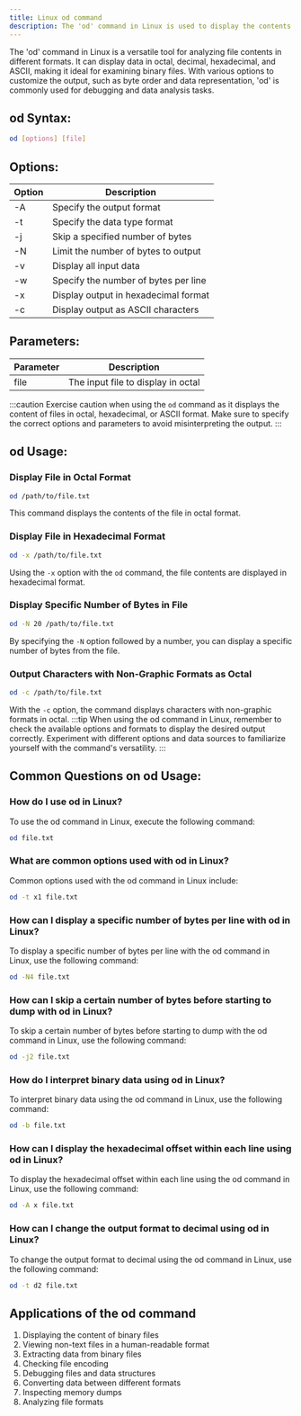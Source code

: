 ```yaml
---
title: Linux od command
description: The 'od' command in Linux is used to display the contents of a file in various formats like octal, decimal, hexadecimal, and ASCII. It is particularly useful for examining binary files and debugging purposes.
---
```


The 'od' command in Linux is a versatile tool for analyzing file contents in different formats. It can display data in octal, decimal, hexadecimal, and ASCII, making it ideal for examining binary files. With various options to customize the output, such as byte order and data representation, 'od' is commonly used for debugging and data analysis tasks.
## od Syntax:
```bash
od [options] [file]
```

## Options:
| Option | Description                            |
|--------|----------------------------------------|
| -A     | Specify the output format              |
| -t     | Specify the data type format           |
| -j     | Skip a specified number of bytes       |
| -N     | Limit the number of bytes to output    |
| -v     | Display all input data                 |
| -w     | Specify the number of bytes per line   |
| -x     | Display output in hexadecimal format   |
| -c     | Display output as ASCII characters     |

## Parameters:
| Parameter | Description                       |
|-----------|-----------------------------------|
| file      | The input file to display in octal|


:::caution
Exercise caution when using the `od` command as it displays the content of files in octal, hexadecimal, or ASCII format. Make sure to specify the correct options and parameters to avoid misinterpreting the output.
:::
## od Usage:
### Display File in Octal Format
```bash
od /path/to/file.txt
```
This command displays the contents of the file in octal format.

### Display File in Hexadecimal Format
```bash
od -x /path/to/file.txt
```
Using the `-x` option with the `od` command, the file contents are displayed in hexadecimal format.

### Display Specific Number of Bytes in File
```bash
od -N 20 /path/to/file.txt
```
By specifying the `-N` option followed by a number, you can display a specific number of bytes from the file.

### Output Characters with Non-Graphic Formats as Octal
```bash
od -c /path/to/file.txt
```
With the `-c` option, the command displays characters with non-graphic formats in octal.
:::tip
When using the od command in Linux, remember to check the available options and formats to display the desired output correctly. Experiment with different options and data sources to familiarize yourself with the command's versatility.
:::

## Common Questions on od Usage:
### How do I use od in Linux?
To use the od command in Linux, execute the following command:
```bash
od file.txt
```

### What are common options used with od in Linux?
Common options used with the od command in Linux include:
```bash
od -t x1 file.txt
```

### How can I display a specific number of bytes per line with od in Linux?
To display a specific number of bytes per line with the od command in Linux, use the following command:
```bash
od -N4 file.txt
```

### How can I skip a certain number of bytes before starting to dump with od in Linux?
To skip a certain number of bytes before starting to dump with the od command in Linux, use the following command:
```bash
od -j2 file.txt
```

### How do I interpret binary data using od in Linux?
To interpret binary data using the od command in Linux, use the following command:
```bash
od -b file.txt
```

### How can I display the hexadecimal offset within each line using od in Linux?
To display the hexadecimal offset within each line using the od command in Linux, use the following command:
```bash
od -A x file.txt
```

### How can I change the output format to decimal using od in Linux?
To change the output format to decimal using the od command in Linux, use the following command:
```bash
od -t d2 file.txt
```

## Applications of the od command

1. Displaying the content of binary files
2. Viewing non-text files in a human-readable format
3. Extracting data from binary files
4. Checking file encoding
5. Debugging files and data structures
6. Converting data between different formats
7. Inspecting memory dumps
8. Analyzing file formats